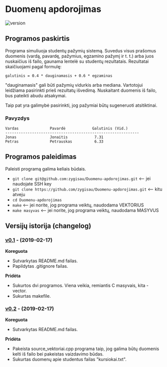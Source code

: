 # Duomenų apdorojimas
![version][version-badge]
## Programos paskirtis
Programa simuliuoja studentų pažymių sistemą. Suvedus visus prašomus duomenis (vardą, pavardę, pažymius, egzamino pažymį ir t. t.) arba juos nuskaičius iš failo, gaunama lentelė su studentų rezultatais.
Rezultatai skaičiuojami pagal formulę: 
```shell 
galutinis = 0.4 * dauginamasis + 0.6 * egzaminas
```
"dauginamasis" gali būti pažymių vidurkis arba mediana. Vartotojui leidžiama pasirinkti prieš rezultatų išvedimą. Nuskaitant duomenis iš failo, bus pateikti abudu atsakymai.

Taip pat yra galimybė pasirinkti, jog pažymiai būtų sugeneruoti atsitiktinai.
### Pavyzdys
```shell
Vardas              Pavardė            Galutinis (Vid.)    
------------------------------------------------------------
Jonas               Jonaitis            7.31                
Petras              Petrauskas          6.33
```

## Programos paleidimas
Paleisti programą galima keliais būdais.
- `git clone git@github.com:zygisau/Duomenu-apdorojimas.git` <-- jei naudojate SSH key
- `git clone https://github.com/zygisau/Duomenu-apdorojimas.git` <-- kitu atveju
- `cd Duomenu-apdorojimas`
- `make` <-- jei norite, jog programa veiktų, naudodama VEKTORIUS
- `make masyvas` <-- jei norite, jog programa veiktų, naudodama MASYVUS

## Versijų istorija (changelog)
   
   ### [v0.1](https://github.com/zygisau/Duomenu-apdorojimas/releases/tag/v0.1) - (2019-02-17)
   
   **Koreguota**
   
   - Sutvarkytas README.md failas.
   - Papildytas .gitignore failas.
    
   **Pridėta**
   
   - Sukurtos dvi programos. Viena veikia, remiantis C masyvais, kita - vector.
   - Sukurtas makefile.
   
   ### [v0.2](https://github.com/zygisau/Duomenu-apdorojimas/releases/tag/v0.2) - (2019-02-17)
   
   **Koreguota**
   
   - Sutvarkytas README.md failas.
    
   **Pridėta**
   
   - Pakeista source_vektoriai.cpp programa taip, jog galima būtų duomenis kelti iš failo bei pakeistas vaizdavimo būdas.
   - Sukurtas duomenų apie studentus failas "kursiokai.txt".

[version-badge]: https://img.shields.io/badge/version-0.2-blue.svg
